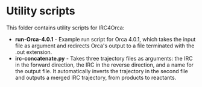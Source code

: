 # Utility scripts

This folder contains utility scripts for IRC4Orca:
* __run-Orca-4.0.1__ - Example run script for Orca 4.0.1, which takes the input file as argument and redirects Orca's output to a file terminated with the .out extension. 
* __irc-concatenate.py__ - Takes three trajectory files as arguments: the IRC in the forward direction, the IRC in the reverse direction, and a name for the output file. It automatically inverts the trajectory in the second file and outputs a merged IRC trajectory, from products to reactants.
